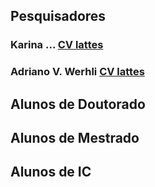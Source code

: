 ## Pesquisadores
### Karina ... [CV lattes](http://lattes.cnpq.br/3528633359332021)
### Adriano V. Werhli [CV lattes](http://lattes.cnpq.br/4393367734853964)

## Alunos de Doutorado

## Alunos de Mestrado

## Alunos de IC
